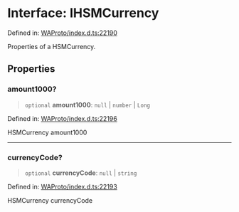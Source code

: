 # Interface: IHSMCurrency

Defined in: [WAProto/index.d.ts:22190](https://github.com/Fokusdotid/Baileys/blob/49e815e65b8f4aea31725e09dcf4815734557e39/WAProto/index.d.ts#L22190)

Properties of a HSMCurrency.

## Properties

### amount1000?

> `optional` **amount1000**: `null` \| `number` \| `Long`

Defined in: [WAProto/index.d.ts:22196](https://github.com/Fokusdotid/Baileys/blob/49e815e65b8f4aea31725e09dcf4815734557e39/WAProto/index.d.ts#L22196)

HSMCurrency amount1000

***

### currencyCode?

> `optional` **currencyCode**: `null` \| `string`

Defined in: [WAProto/index.d.ts:22193](https://github.com/Fokusdotid/Baileys/blob/49e815e65b8f4aea31725e09dcf4815734557e39/WAProto/index.d.ts#L22193)

HSMCurrency currencyCode
